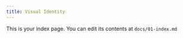 ```yaml
---
title: Visual Identity
---
```


This is your index page. You can edit its contents at `docs/01-index.md`
